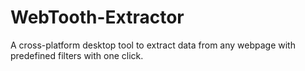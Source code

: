 # WebTooth-Extractor
A cross-platform desktop tool to extract data from any webpage with predefined filters with one click.
